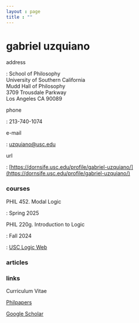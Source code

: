 ```yaml
---
layout : page
title : ""
---
```


# gabriel uzquiano



address

:	School of Philosophy<br/>University of Southern California<br/>Mudd Hall of Philosophy<br/>3709 Trousdale Parkway<br/>Los Angeles CA 90089

phone

:	 213-740-1074

e-mail

: 	uzquiano@usc.edu

url

: 	[https://dornsife.usc.edu/profile/gabriel-uzquiano/](https://dornsife.usc.edu/profile/gabriel-uzquiano/)

### courses

PHIL 452. Modal Logic

:	Spring 2025

PHIL 220g. Introduction to Logic

:	Fall 2024

:	[USC Logic Web](https://dornsife.usc.edu/usclogicweb/)



### articles



### links

Curriculum Vitae

[Philpapers](https://philpeople.org/profiles/gabriel-uzquiano)

[Google Scholar](https://scholar.google.com/citations?user=GxskpHAAAAAJ&hl=en)